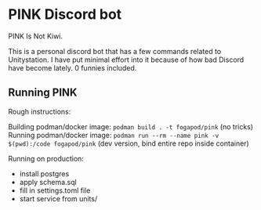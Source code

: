 # PINK Discord bot

PINK Is Not Kiwi.

This is a personal discord bot that has a few commands related to Unitystation. I have put minimal effort into it because of how bad Discord have become lately. 0 funnies included.

## Running PINK

Rough instructions:

Building podman/docker image: `podman build . -t fogapod/pink` (no tricks)
Running podman/docker image: `podman run --rm --name pink -v $(pwd):/code fogapod/pink` (dev version, bind entire repo inside container)

Running on production:

- install postgres
- apply schema.sql
- fill in settings.toml file
- start service from units/

